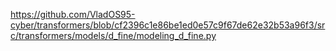 
https://github.com/VladOS95-cyber/transformers/blob/cf2396c1e86be1ed0e57c9f67de62e32b53a96f3/src/transformers/models/d_fine/modeling_d_fine.py
